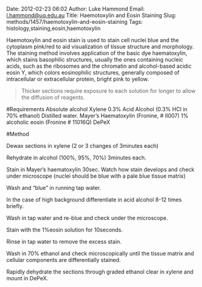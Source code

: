 Date: 2012-02-23 06:02
Author: Luke Hammond
Email: l.hammond@uq.edu.au
Title: Haemotoxylin and Eosin Staining
Slug: methods/1457/haemotoxylin-and-eosin-staining
Tags: histology,staining,eosin,haemotoxylin

Haemotoxylin and eosin stain is used to stain cell nuclei blue and the cytoplasm pink/red to aid visualization of tissue structure and morphology.
The staining method involves application of the basic dye haematoxylin, which stains basophilic structures, usually the ones containing nucleic acids, such as the ribosomes and the chromatin and alcohol-based acidic eosin Y, which colors eosinophilic structures, generally composed of intracellular or extracellular protein, bright pink to yellow.




>Thicker sections require exposure to each solution for longer to allow the diffusion of reagents.


#Requirements
Absolute alcohol
Xylene
0.3% Acid Alcohol (0.3% HCl in 70% ethanol)
Distilled water.
Mayer’s Haematoxylin (Fronine, # II007)
1% alcoholic eosin (Fronine # 11016Q)
DePeX


#Method

Dewax sections in xylene (2 or 3 changes of 3minutes each)



Rehydrate in alcohol (100%, 95%, 70%) 3minutes each.



Stain in Mayer’s haematoxylin 30sec.  Watch how stain develops and check under microscope (nuclei should be blue with a pale blue tissue matrix)



Wash and “blue” in running tap water.



In the case of high background differentiate in acid alcohol 8-12 times briefly.



Wash in tap water and re-blue and check under the microscope.



Stain with the 1%eosin solution for 10seconds.



Rinse in tap water to remove the excess stain.



Wash in 70% ethanol and check microscopically until the tissue matrix and cellular components are differentially stained.



Rapidly dehydrate the sections through graded ethanol clear in xylene and mount in DePeX.





